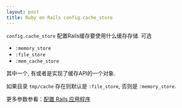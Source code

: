 ```yaml
---
layout: post
title: Ruby on Rails config.cache_store
---
```

`config.cache_store` 配置Rails缓存要使用什么缓存存储. 可选 

*  `:memory_store`
*  `:file_store`
*  `:mem_cache_store` 

其中一个, 有或者是实现了缓存API的一个对象.

如果目录 `tmp/cache` 存在则默认是 `:file_store`, 否则是 `:memory_store`.

更多参数参看：<a href="http://guides.ruby-china.org/configuring.html" target="_blank">配置 Rails 应用程序</a>
